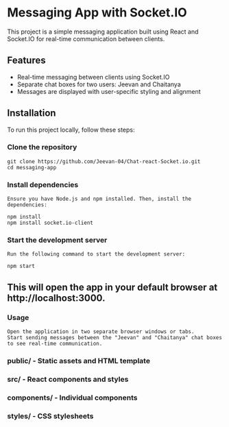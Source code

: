 # Messaging App with Socket.IO

This project is a simple messaging application built using React and Socket.IO for real-time communication between clients.

## Features

- Real-time messaging between clients using Socket.IO
- Separate chat boxes for two users: Jeevan and Chaitanya
- Messages are displayed with user-specific styling and alignment

## Installation

To run this project locally, follow these steps:

### Clone the repository

```
git clone https://github.com/Jeevan-04/Chat-react-Socket.io.git
cd messaging-app
```

### Install dependencies
`Ensure you have Node.js and npm installed. Then, install the dependencies:`

```
npm install
npm install socket.io-client
```

### Start the development server
`Run the following command to start the development server:`

```
npm start
```

## This will open the app in your default browser at http://localhost:3000.

### Usage

`Open the application in two separate browser windows or tabs.`<br>
`Start sending messages between the "Jeevan" and "Chaitanya" chat boxes to see real-time communication.`

### public/ - Static assets and HTML template
### src/ - React components and styles
### components/ - Individual components
### styles/ - CSS stylesheets
